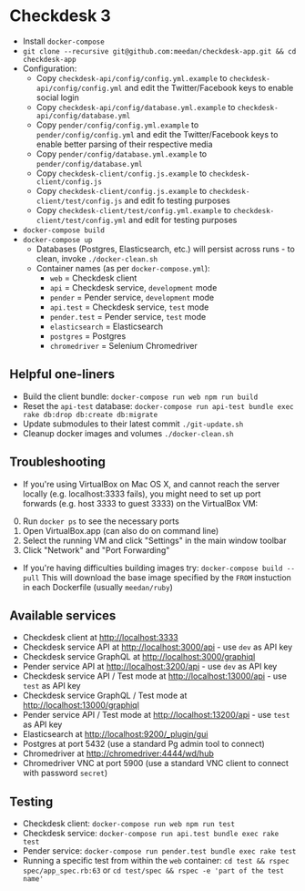 # Checkdesk 3

- Install `docker-compose`
- `git clone --recursive git@github.com:meedan/checkdesk-app.git && cd checkdesk-app`
- Configuration:
  - Copy `checkdesk-api/config/config.yml.example` to `checkdesk-api/config/config.yml` and edit the Twitter/Facebook keys to enable social login
  - Copy `checkdesk-api/config/database.yml.example` to `checkdesk-api/config/database.yml`
  - Copy `pender/config/config.yml.example` to `pender/config/config.yml` and edit the Twitter/Facebook keys to enable better parsing of their respective media
  - Copy `pender/config/database.yml.example` to `pender/config/database.yml`
  - Copy `checkdesk-client/config.js.example` to `checkdesk-client/config.js`
  - Copy `checkdesk-client/config.js.example` to `checkdesk-client/test/config.js` and edit fo testing purposes
  - Copy `checkdesk-client/test/config.yml.example` to `checkdesk-client/test/config.yml` and edit for testing purposes
- `docker-compose build`
- `docker-compose up`
  - Databases (Postgres, Elasticsearch, etc.) will persist across runs - to clean, invoke `./docker-clean.sh`
  - Container names (as per `docker-compose.yml`):
    - `web` = Checkdesk client
    - `api` = Checkdesk service, `development` mode
    - `pender` = Pender service, `development` mode
    - `api.test` = Checkdesk service, `test` mode
    - `pender.test` = Pender service, `test` mode
    - `elasticsearch` = Elasticsearch
    - `postgres` = Postgres
    - `chromedriver` = Selenium Chromedriver

## Helpful one-liners

- Build the client bundle:
  `docker-compose run web npm run build`
- Reset the `api-test` database:
  `docker-compose run api-test bundle exec rake db:drop db:create db:migrate`
- Update submodules to their latest commit
  `./git-update.sh`
- Cleanup docker images and volumes
  `./docker-clean.sh`

## Troubleshooting

- If you're using VirtualBox on Mac OS X, and cannot reach the server locally (e.g. localhost:3333 fails), you might need to set up port forwards (e.g. host 3333 to guest 3333) on the VirtualBox VM:

0. Run `docker ps` to see the necessary ports
0. Open VirtualBox.app (can also do on command line)
0. Select the running VM and click "Settings" in the main window toolbar
0. Click "Network" and "Port Forwarding"

- If you're having difficulties building images try:
  `docker-compose build --pull`
  This will download the base image specified by the `FROM` instuction in each Dockerfile (usually `meedan/ruby`)

## Available services

- Checkdesk client at [http://localhost:3333](http://localhost:3333)
- Checkdesk service API at [http://localhost:3000/api](http://localhost:3000/api) - use `dev` as API key
- Checkdesk service GraphQL at [http://localhost:3000/graphiql](http://localhost:3000/graphiql)
- Pender service API at [http://localhost:3200/api](http://localhost:3200/api) - use `dev` as API key
- Checkdesk service API / Test mode at [http://localhost:13000/api](http://localhost:13000/api) - use `test` as API key
- Checkdesk service GraphQL / Test mode at [http://localhost:13000/graphiql](http://localhost:13000/graphiql)
- Pender service API / Test mode at [http://localhost:13200/api](http://localhost:13200/api) - use `test` as API key
- Elasticsearch at [http://localhost:9200/_plugin/gui](http://localhost:9200/_plugin/gui)
- Postgres at port 5432 (use a standard Pg admin tool to connect)
- Chromedriver at [http://chromedriver:4444/wd/hub](http://chromedriver:4444/wd/hub)
- Chromedriver VNC at port 5900 (use a standard VNC client to connect with password `secret`)

## Testing

- Checkdesk client: `docker-compose run web npm run test`
- Checkdesk service: `docker-compose run api.test bundle exec rake test`
- Pender service: `docker-compose run pender.test bundle exec rake test`
- Running a specific test from within the `web` container: `cd test && rspec spec/app_spec.rb:63` or `cd test/spec && rspec -e 'part of the test name'`
